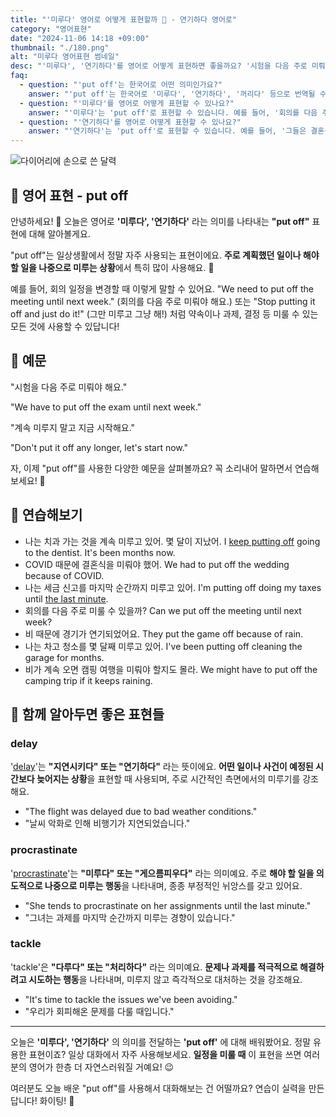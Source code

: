 ```yaml
---
title: "'미루다' 영어로 어떻게 표현할까 📅 - 연기하다 영어로"
category: "영어표현"
date: "2024-11-06 14:18 +09:00"
thumbnail: "./180.png"
alt: "미루다 영어표현 썸네일"
desc: "'미루다', '연기하다'를 영어로 어떻게 표현하면 좋을까요? '시험을 다음 주로 미뤄야 해요.', '계속 미루지 말고 지금 시작해요.' 등을 영어로 표현하는 법을 배워봅시다. 다양한 예문을 통해서 연습하고 본인의 표현으로 만들어 보세요."
faq:
  - question: "'put off'는 한국어로 어떤 의미인가요?"
    answer: "'put off'는 한국어로 '미루다', '연기하다', '꺼리다' 등으로 번역될 수 있습니다. 주로 어떤 일을 나중으로 미루거나 회피할 때 사용됩니다."
  - question: "'미루다'를 영어로 어떻게 표현할 수 있나요?"
    answer: "'미루다'는 'put off'로 표현할 수 있습니다. 예를 들어, '회의를 다음 주로 미뤄야 해'는 'We need to put off the meeting until next week'로 말할 수 있습니다."
  - question: "'연기하다'를 영어로 어떻게 표현할 수 있나요?"
    answer: "'연기하다'는 'put off'로 표현할 수 있습니다. 예를 들어, '그들은 결혼식을 연기하기로 결정했어'는 'They decided to put off the wedding'으로 말할 수 있습니다."
---
```


![다이어리에 손으로 쓴 달력](./180-1.jpg)

## 🌟 영어 표현 - put off

안녕하세요! 👋 오늘은 영어로 **'미루다', '연기하다'** 라는 의미를 나타내는 **"put off"** 표현에 대해 알아볼게요.

"put off"는 일상생활에서 정말 자주 사용되는 표현이에요. **주로 계획했던 일이나 해야 할 일을 나중으로 미루는 상황**에서 특히 많이 사용해요. 📅

예를 들어, 회의 일정을 변경할 때 이렇게 말할 수 있어요. "We need to put off the meeting until next week." (회의를 다음 주로 미뤄야 해요.) 또는 "Stop putting it off and just do it!" (그만 미루고 그냥 해!) 처럼 약속이나 과제, 결정 등 미룰 수 있는 모든 것에 사용할 수 있답니다!

## 📖 예문

"시험을 다음 주로 미뤄야 해요."

"We have to put off the exam until next week."

"계속 미루지 말고 지금 시작해요."

"Don't put it off any longer, let's start now."

자, 이제 "put off"를 사용한 다양한 예문을 살펴볼까요? 꼭 소리내어 말하면서 연습해보세요! 🚀

## 💬 연습해보기

<ul data-interactive-list>
  <li data-interactive-item>
    <span data-toggler>나는 치과 가는 것을 계속 미루고 있어. 몇 달이 지났어.</span>
    <span data-answer>I <a href="/blog/in-english/291.keep-ing/">keep putting off</a> going to the dentist. It's been months now.</span>
  </li>
  <li data-interactive-item>
    <span data-toggler>COVID 때문에 결혼식을 미뤄야 했어.</span>
    <span data-answer>We had to put off the wedding because of COVID.</span>
  </li>
  <li data-interactive-item>
    <span data-toggler>나는 세금 신고를 마지막 순간까지 미루고 있어.</span>
    <span data-answer>I'm putting off doing my taxes until <a href="/blog/in-english/221.at-the-last-minute/">the last minute</a>.</span>
  </li>
  <li data-interactive-item>
    <span data-toggler>회의를 다음 주로 미룰 수 있을까?</span>
    <span data-answer>Can we put off the meeting until next week?</span>
  </li>
  <li data-interactive-item>
    <span data-toggler>비 때문에 경기가 연기되었어요.</span>
    <span data-answer>They put the game off because of rain.</span>
  </li>
  <li data-interactive-item>
    <span data-toggler>나는 차고 청소를 몇 달째 미루고 있어.</span>
    <span data-answer>I've been putting off cleaning the garage for months.</span>
  </li>
  <li data-interactive-item>
    <span data-toggler>비가 계속 오면 캠핑 여행을 미뤄야 할지도 몰라.</span>
    <span data-answer>We might have to put off the camping trip if it keeps raining.</span>
  </li>
</ul>

## 🤝 함께 알아두면 좋은 표현들

### delay

'[delay](/blog/in-english/338.delay/)'는 **"지연시키다" 또는 "연기하다"** 라는 뜻이에요. **어떤 일이나 사건이 예정된 시간보다 늦어지는 상황**을 표현할 때 사용되며, 주로 시간적인 측면에서의 미루기를 강조해요.

- "The flight was delayed due to bad weather conditions."
- "날씨 악화로 인해 비행기가 지연되었습니다."

### procrastinate

'[procrastinate](/blog/in-english/264.procrastinate/)'는 **"미루다" 또는 "게으름피우다"** 라는 의미예요. 주로 **해야 할 일을 의도적으로 나중으로 미루는 행동**을 나타내며, 종종 부정적인 뉘앙스를 갖고 있어요.

- "She tends to procrastinate on her assignments until the last minute."
- "그녀는 과제를 마지막 순간까지 미루는 경향이 있습니다."

### tackle

'tackle'은 **"다루다" 또는 "처리하다"** 라는 의미예요. **문제나 과제를 적극적으로 해결하려고 시도하는 행동**을 나타내며, 미루지 않고 즉각적으로 대처하는 것을 강조해요.

- "It's time to tackle the issues we've been avoiding."
- "우리가 회피해온 문제를 다룰 때입니다."

---

오늘은 **'미루다', '연기하다'** 의 의미를 전달하는 **'put off'** 에 대해 배워봤어요. 정말 유용한 표현이죠? 일상 대화에서 자주 사용해보세요. **일정을 미룰 때** 이 표현을 쓰면 여러분의 영어가 한층 더 자연스러워질 거예요! 😉

여러분도 오늘 배운 "put off"를 사용해서 대화해보는 건 어떨까요? 연습이 실력을 만든답니다! 화이팅! 💪
